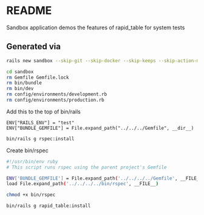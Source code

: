 # README

Sandbox application demos the features of rapid_table for system tests

## Generated via

```bash
rails new sandbox --skip-git --skip-docker --skip-keeps --skip-action-mailer --skip-action-mailbox --skip-action-text --skip-active-job --skip-jbuilder --skip-test --skip-system-test --skip-bootsnap --skip-dev-gems --skip-thruster --skip-rubocop --skip-brakeman --skip-ci --skip-kamal --skip-solid

cd sandbox
rm Gemfile Gemfile.lock
rm bin/bundle
rm bin/dev
rm config/environments/development.rb
rm config/environments/production.rb
```

Add this to the top of bin/rails
```
ENV["RAILS_ENV"] = "test"
ENV["BUNDLE_GEMFILE"] = File.expand_path("../../../Gemfile", __dir__)
```

```bash
bin/rails g rspec:install
```


Create bin/rspec
```bash
#!/usr/bin/env ruby
# This script runs rspec using the parent project's Gemfile

ENV['BUNDLE_GEMFILE'] = File.expand_path('../../../../Gemfile', __FILE__)
load File.expand_path('../../../../bin/rspec', __FILE__)
```

```bash
chmod +x bin/rspec
```

```bash
bin/rails g rapid_table:install
```
